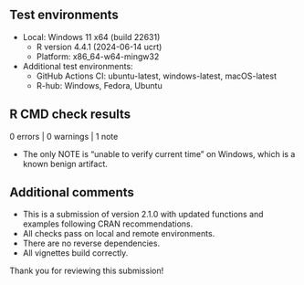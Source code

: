 ## Test environments

* Local: Windows 11 x64 (build 22631)
  - R version 4.4.1 (2024-06-14 ucrt)
  - Platform: x86_64-w64-mingw32
* Additional test environments:
  - GitHub Actions CI: ubuntu-latest, windows-latest, macOS-latest
  - R-hub: Windows, Fedora, Ubuntu

## R CMD check results

0 errors | 0 warnings | 1 note

 * The only NOTE is “unable to verify current time” on Windows, which is a known benign artifact.

## Additional comments

* This is a submission of version 2.1.0 with updated functions and examples following CRAN recommendations.
* All checks pass on local and remote environments.
* There are no reverse dependencies.
* All vignettes build correctly.

Thank you for reviewing this submission!
